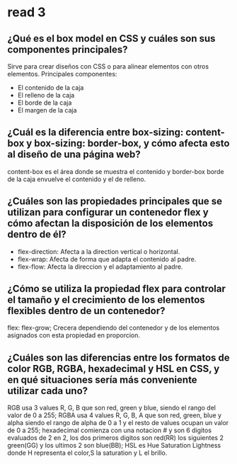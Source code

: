 # read 3

## ¿Qué es el box model en CSS y cuáles son sus componentes principales?

Sirve para crear diseños con CSS o para alinear elementos con otros elementos.
Principales componentes:

* El contenido de la caja
* El relleno de la caja
* El borde de la caja
* El margen de la caja

## ¿Cuál es la diferencia entre box-sizing: content-box y box-sizing: border-box, y cómo afecta esto al diseño de una página web?

content-box es el área donde se muestra el contenido y border-box borde de la caja envuelve el contenido y el de relleno.

## ¿Cuáles son las propiedades principales que se utilizan para configurar un contenedor flex y cómo afectan la disposición de los elementos dentro de él?

* flex-direction: Afecta a la direction vertical o horizontal.
* flex-wrap: Afecta de forma que adapta el contenido al padre.
* flex-flow: Afecta la direccion y el adaptamiento al padre.

## ¿Cómo se utiliza la propiedad flex para controlar el tamaño y el crecimiento de los elementos flexibles dentro de un contenedor?

flex: flex-grow;
Crecera dependiendo del contenedor y de los elementos asignados con esta propiedad en proporcion.

## ¿Cuáles son las diferencias entre los formatos de color RGB, RGBA, hexadecimal y HSL en CSS, y en qué situaciones sería más conveniente utilizar cada uno?

RGB usa 3 values R, G, B que son red, green y blue, siendo el rango del valor de 0 a 255;
RGBA usa 4 values R, G, B, A que son red, green, blue y alpha siendo el rango de alpha de 0 a 1 y el resto de values ocupan un valor de 0 a 255;
hexadecimal  comienza con una notacion #  y son 6 digitos evaluados de 2 en 2, los dos primeros digitos son red(RR) los siguientes 2 green(GG) y los ultimos 2 son blue(BB);
HSL es Hue Saturation Lightness donde H representa el color,S la saturation y L el brillo.
 